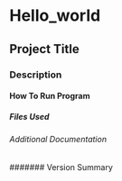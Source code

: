 # Hello_world
## Project Title 
### Description
#### How To Run Program
##### Files Used
###### Additional Documentation 
####### Version Summary 
